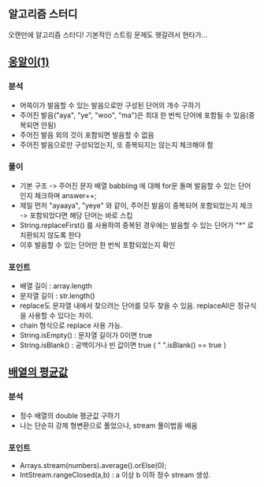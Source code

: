 ## 알고리즘 스터디
오랜만에 알고리즘 스터디! 기본적인 스트링 문제도 헷갈려서 현타가...

## [옹알이(1)](https://school.programmers.co.kr/learn/courses/30/lessons/120956)
### 분석
* 머쓱이가 발음할 수 있는 발음으로만 구성된 단어의 개수 구하기
* 주어진 발음("aya", "ye", "woo", "ma")은 최대 한 번씩 단어에 포함될 수 있음(중복되면 안됨)
* 주어진 발음 외의 것이 포함되면 발음할 수 없음
* 주어진 발음으로만 구성되었는지, 또 중복되지는 않는지 체크해야 함

### 풀이
* 기본 구조 -> 주어진 문자 배열 babbling 에 대해 for문 돌며 발음할 수 있는 단어인지 체크하며 answer++;
* 제일 먼저 "ayaaya", "yeye" 와 같이, 주어진 발음이 중복되어 포함되었는지 체크 -> 포함되었다면 해당 단어는 바로 스킵
* String.replaceFirst() 를 사용하여 중복된 경우에는 발음할 수 있는 단어가 "*" 로 치환되지 않도록 한다
* 이후 발음할 수 있는 단어만 한 번씩 포함되었는지 확인

### 포인트
* 배열 길이 : array.length
* 문자열 길이 : str.length()
* replace도 문자열 내에서 찾으려는 단어를 모두 찾을 수 있음. replaceAll은 정규식을 사용할 수 있다는 차이.
* chain 형식으로 replace 사용 가능.
* String.isEmpty() : 문자열 길이가 0이면 true
* String.isBlank() : 공백이거나 빈 값이면 true ( "   ".isBlank() == true )

## [배열의 평균값](https://school.programmers.co.kr/learn/courses/30/lessons/120817)
### 분석
* 정수 배열의 double 평균값 구하기
* 나는 단순히 강제 형변환으로 풀었으나, stream 풀이법을 배움

### 포인트
* Arrays.stream(numbers).average().orElse(0);
* IntStream.rangeClosed(a,b) : a 이상 b 이하 정수 stream 생성.
